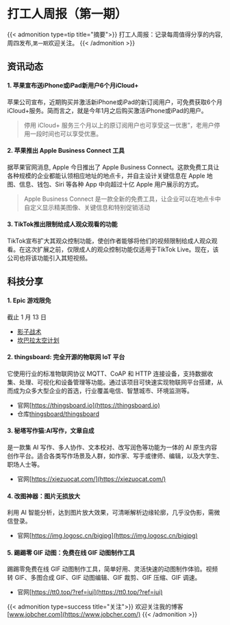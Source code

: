 # 打工人周报（第一期）

{{< admonition type=tip title="摘要">}}
打工人周报：记录每周值得分享的内容,周四发布,`第一期`欢迎关注。
{{< /admonition >}}
## 资讯动态
#### 1. 苹果宣布送iPhone或iPad新用户6个月iCloud+  
苹果公司宣布，近期购买并激活新iPhone或iPad的新订阅用户，可免费获取6个月iCloud+服务。简而言之，就是今年1月之后购买激活iPhone或iPad的用户。  
>停用 iCloud+ 服务三个月以上的原订阅用户也可享受这一优惠”，老用户停用一段时间也可以享受优惠。
#### 2. 苹果推出 Apple Business Connect 工具
据苹果官网消息, Apple 今日推出了 Apple Business Connect。这款免费工具让各种规模的企业都能认领相应地址的地点卡，并自主设计关键信息在 Apple 地图、信息、钱包、Siri 等各种 App 中向超过十亿 Apple 用户展示的方式。
>Apple Business Connect 是一款全新的免费工具，让企业可以在地点卡中自定义显示精美图像、关键信息和特别促销活动
#### 3. TikTok推出限制给成人观众观看的功能
TikTok宣布扩大其观众控制功能，使创作者能够将他们的视频限制给成人观众观看。在这次扩展之前，仅限成人的观众控制功能仅适用于TikTok Live。现在，该公司也将该功能引入其短视频。
## 科技分享
#### 1. Epic 游戏限免
截止 1 月 13 日
- [影子战术](https://store.epicgames.com/zh-CN/p/shadow-tactics-aikos-choice-5678c1)
- [坎巴拉太空计划](https://store.epicgames.com/zh-CN/p/kerbal-space-program)
#### 2. thingsboard: 完全开源的物联网 IoT 平台
它使用行业的标准物联网协议 MQTT、CoAP 和 HTTP 连接设备，支持数据收集、处理、可视化和设备管理等功能。通过该项目可快速实现物联网平台搭建，从而成为众多大型企业的首选，行业覆盖电信、智慧城市、环境监测等。
- 官网[https://thingsboard.io](https://thingsboard.io)  
- 仓库[thingsboard/thingsboard](https://github.com/thingsboard/thingsboard)
#### 3. 秘塔写作猫:AI写作，文章自成
是一款集 AI 写作、多人协作、文本校对、改写润色等功能为一体的 AI 原生内容创作平台。适合各类写作场景及人群，如作家、写手或律师、编辑，以及大学生、职场人士等。  
- 官网[https://xiezuocat.com/](https://xiezuocat.com/) 
#### 4. 改图神器：图片无损放大
利用 AI 智能分析，达到图片放大效果，可清晰解析边缘轮廓，几乎没伪影，需微信登录。  
- 官网[https://img.logosc.cn/bigjpg](https://img.logosc.cn/bigjpg)
#### 5. 踢踢零 GIF 动图：免费在线 GIF 动图制作工具
踢踢零免费在线 GIF 动图制作工具，简单好用、灵活快速的动图制作体验。视频转 GIF、多图合成 GIF、GIF 动图编辑、GIF 裁剪、GIF 压缩、GIF 调速。
- 官网[https://tt0.top/?ref=iui](https://tt0.top/?ref=iui)
  
{{< admonition type=success title="关注">}}
欢迎关注我的博客  
[www.jobcher.com](https://www.jobcher.com/)
{{< /admonition >}}
